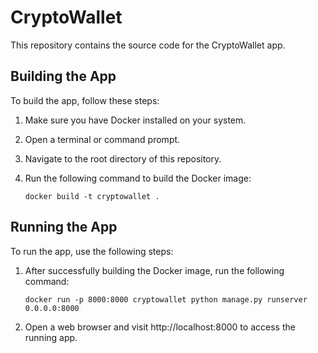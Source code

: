 # CryptoWallet

This repository contains the source code for the CryptoWallet app.

## Building the App

To build the app, follow these steps:

1. Make sure you have Docker installed on your system.
2. Open a terminal or command prompt.
3. Navigate to the root directory of this repository.
4. Run the following command to build the Docker image:

   ```shell
   docker build -t cryptowallet .

## Running the App

To run the app, use the following steps:

1. After successfully building the Docker image, run the following command:

    ```shell
    docker run -p 8000:8000 cryptowallet python manage.py runserver 0.0.0.0:8000

2. Open a web browser and visit http://localhost:8000 to access the running app.
